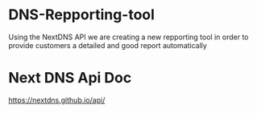 # DNS-Repporting-tool
Using the NextDNS API we are creating a new repporting tool in order to provide customers a detailed and good report automatically

# Next DNS Api Doc

https://nextdns.github.io/api/

